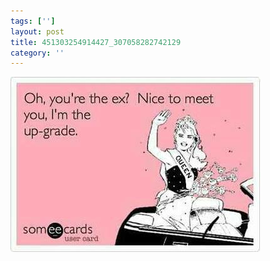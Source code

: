 ```yaml
---
tags: ['']
layout: post
title: 451303254914427_307058282742129
category: ''
---
```

![451303254914427_307058282742129](/uploads/2012-11-2-451303254914427_307058282742129.jpg)
